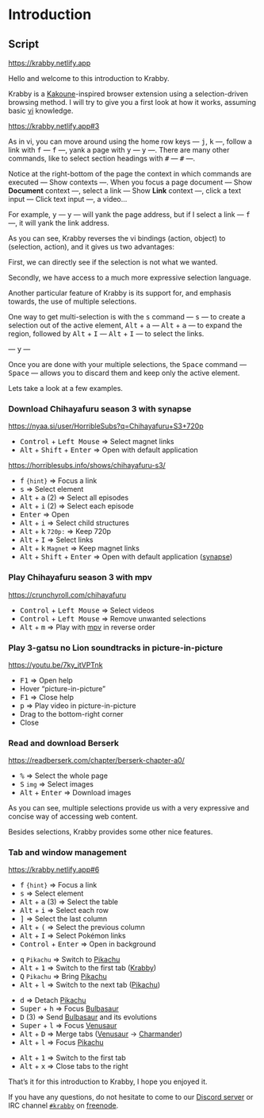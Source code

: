 # Introduction

## Script

https://krabby.netlify.app

Hello and welcome to this introduction to Krabby.

Krabby is a [Kakoune]-inspired browser extension using a selection-driven browsing method.
I will try to give you a first look at how it works, assuming basic [vi] knowledge.

[Kakoune]: https://kakoune.org
[vi]: https://en.wikipedia.org/wiki/vi

https://krabby.netlify.app#3

As in vi, you can move around using the home row keys — <kbd>j</kbd>, <kbd>k</kbd> —,
follow a link with <kbd>f</kbd> — <kbd>f</kbd> —,
yank a page with <kbd>y</kbd> — <kbd>y</kbd> —.
There are many other commands, like to select section headings with <kbd>#</kbd> — <kbd>#</kbd> —.

Notice at the right-bottom of the page the context in which commands are executed — Show contexts —.
When you focus a page document — Show **Document** context —,
select a link — Show **Link** context —,
click a text input — Click text input —,
a video…

For example, <kbd>y</kbd> — <kbd>y</kbd> — will yank the page address,
but if I select a link — <kbd>f</kbd> —, it will yank the link address.

As you can see, Krabby reverses the vi bindings (action, object) to
(selection, action), and it gives us two advantages:

First, we can directly see if the selection is not what we wanted.

Secondly, we have access to a much more expressive selection language.

Another particular feature of Krabby is its support for, and emphasis towards,
the use of multiple selections.

One way to get multi-selection is with the <kbd>s</kbd> command — <kbd>s</kbd> — to create a selection
out of the active element, <kbd>Alt</kbd> + <kbd>a</kbd> — <kbd>Alt</kbd> + <kbd>a</kbd> — to expand the region,
followed by <kbd>Alt</kbd> + <kbd>I</kbd> — <kbd>Alt</kbd> + <kbd>I</kbd> — to select the links.

— <kbd>y</kbd> —

Once you are done with your multiple selections, the <kbd>Space</kbd> command — <kbd>Space</kbd> —
allows you to discard them and keep only the active element.

Lets take a look at a few examples.

### Download Chihayafuru season 3 with synapse

https://nyaa.si/user/HorribleSubs?q=Chihayafuru+S3+720p

- <kbd>Control</kbd> + <kbd>Left Mouse</kbd> ⇒ Select magnet links
- <kbd>Alt</kbd> + <kbd>Shift</kbd> + <kbd>Enter</kbd> ⇒ Open with default application

https://horriblesubs.info/shows/chihayafuru-s3/

- <kbd>f</kbd> `{hint}` ⇒ Focus a link
- <kbd>s</kbd> ⇒ Select element
- <kbd>Alt</kbd> + <kbd>a</kbd> (2) ⇒ Select all episodes
- <kbd>Alt</kbd> + <kbd>i</kbd> (2) ⇒ Select each episode
- <kbd>Enter</kbd> ⇒ Open
- <kbd>Alt</kbd> + <kbd>i</kbd> ⇒ Select child structures
- <kbd>Alt</kbd> + <kbd>k</kbd> `720p:` ⇒ Keep 720p
- <kbd>Alt</kbd> + <kbd>I</kbd> ⇒ Select links
- <kbd>Alt</kbd> + <kbd>k</kbd> `Magnet` ⇒ Keep magnet links
- <kbd>Alt</kbd> + <kbd>Shift</kbd> + <kbd>Enter</kbd> ⇒ Open with default application ([synapse])

[synapse]: https://synapse-bt.org

### Play Chihayafuru season 3 with mpv

https://crunchyroll.com/chihayafuru

- <kbd>Control</kbd> + <kbd>Left Mouse</kbd> ⇒ Select videos
- <kbd>Control</kbd> + <kbd>Left Mouse</kbd> ⇒ Remove unwanted selections
- <kbd>Alt</kbd> + <kbd>m</kbd> ⇒ Play with [mpv] in reverse order

[mpv]: https://mpv.io

### Play 3-gatsu no Lion soundtracks in picture-in-picture

https://youtu.be/7ky_itVPTnk

- <kbd>F1</kbd> ⇒ Open help
- Hover “picture-in-picture”
- <kbd>F1</kbd> ⇒ Close help
- <kbd>p</kbd> ⇒ Play video in picture-in-picture
- Drag to the bottom-right corner
- Close

### Read and download Berserk

https://readberserk.com/chapter/berserk-chapter-a0/

- <kbd>%</kbd> ⇒ Select the whole page
- <kbd>S</kbd> `img` ⇒ Select images
- <kbd>Alt</kbd> + <kbd>Enter</kbd> ⇒ Download images

As you can see, multiple selections provide us with a very expressive and concise way of accessing web content.

Besides selections, Krabby provides some other nice features.

### Tab and window management

https://krabby.netlify.app#6

- <kbd>f</kbd> `{hint}` ⇒ Focus a link
- <kbd>s</kbd> ⇒ Select element
- <kbd>Alt</kbd> + <kbd>a</kbd> (3) ⇒ Select the table
- <kbd>Alt</kbd> + <kbd>i</kbd> ⇒ Select each row
- <kbd>]</kbd> ⇒ Select the last column
- <kbd>Alt</kbd> + <kbd>(</kbd> ⇒ Select the previous column
- <kbd>Alt</kbd> + <kbd>I</kbd> ⇒ Select Pokémon links
- <kbd>Control</kbd> + <kbd>Enter</kbd> ⇒ Open in background

<!---->

- <kbd>q</kbd> `Pikachu` ⇒ Switch to [Pikachu]
- <kbd>Alt</kbd> + <kbd>1</kbd> ⇒ Switch to the first tab ([Krabby])
- <kbd>Q</kbd> `Pikachu` ⇒ Bring [Pikachu]
- <kbd>Alt</kbd> + <kbd>l</kbd> ⇒ Switch to the next tab ([Pikachu])

<!---->

- <kbd>d</kbd> ⇒ Detach [Pikachu]
- <kbd>Super</kbd> + <kbd>h</kbd> ⇒ Focus [Bulbasaur]
- <kbd>D</kbd> (3) ⇒ Send [Bulbasaur] and its evolutions
- <kbd>Super</kbd> + <kbd>l</kbd> ⇒ Focus [Venusaur]
- <kbd>Alt</kbd> + <kbd>D</kbd> ⇒ Merge tabs ([Venusaur] → [Charmander])
- <kbd>Alt</kbd> + <kbd>l</kbd> ⇒ Focus [Pikachu]

<!---->

- <kbd>Alt</kbd> + <kbd>1</kbd> ⇒ Switch to the first tab
- <kbd>Alt</kbd> + <kbd>x</kbd> ⇒ Close tabs to the right

[Bulbasaur]: https://www.pokemon.com/us/pokedex/bulbasaur
[Venusaur]: https://www.pokemon.com/us/pokedex/venusaur
[Charmander]: https://www.pokemon.com/us/pokedex/charmander
[Pikachu]: https://www.pokemon.com/us/pokedex/pikachu
[Krabby]: https://www.pokemon.com/us/pokedex/krabby

That’s it for this introduction to Krabby,
I hope you enjoyed it.

If you have any questions, do not hesitate to come to our [Discord server] or IRC channel
[`#krabby`] on [freenode].

[Discord server]: https://discord.gg/CXF2P8w
[freenode]: https://freenode.net
[`#krabby`]: https://webchat.freenode.net/#krabby
